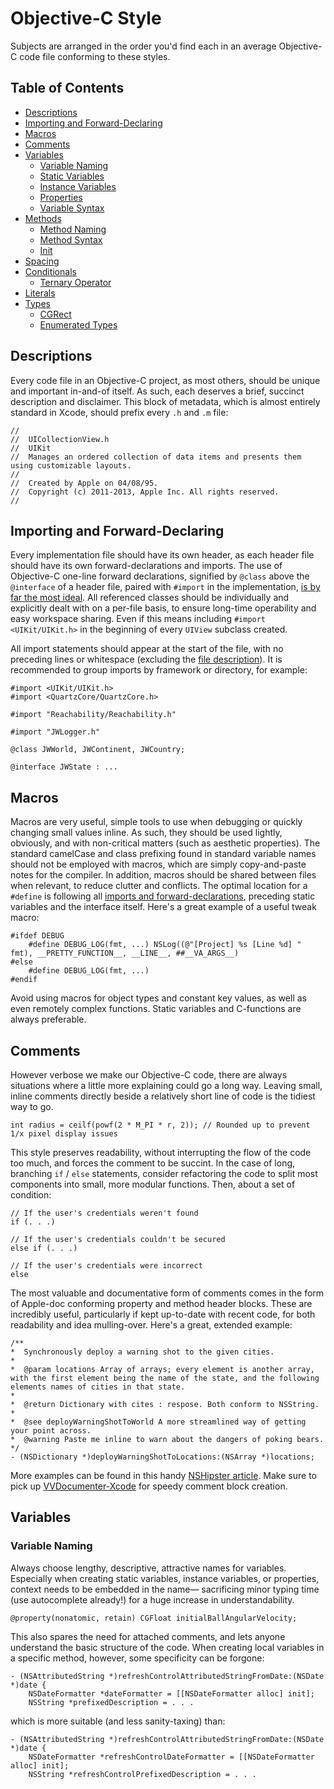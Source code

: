 Objective-C Style
=======================

Subjects are arranged in the order you'd find each in an average Objective-C code file conforming to these styles.

## Table of Contents

* [Descriptions](#descriptions)
* [Importing and Forward-Declaring](#importing-and-forward-declaring)
* [Macros](#macros)
* [Comments](#comments)
* [Variables](#variables)
 	* [Variable Naming](#variable-naming)
	* [Static Variables](#static-variables)
	* [Instance Variables](#instance-variables)
	* [Properties](#properties)
	* [Variable Syntax](#variable-syntax)
* [Methods](#methods)
	* [Method Naming](#method-naming)
	* [Method Syntax](#method-syntax) 
	* [Init](#init)
* [Spacing](#spacing)
* [Conditionals](#conditionals)
  * [Ternary Operator](#ternary-operator)
* [Literals](#literals)
* [Types](#types)
 	* [CGRect](#cgrect)
	* [Enumerated Types](#enumerated-types)

## Descriptions

Every code file in an Objective-C project, as most others, should be unique and important in-and-of itself. As such, each deserves a brief, succinct description and disclaimer. This block of metadata, which is almost entirely standard in Xcode, should prefix every ```.h``` and ```.m``` file:

	//
	//  UICollectionView.h
	//  UIKit
	//	Manages an ordered collection of data items and presents them using customizable layouts.
	//	
	//  Created by Apple on 04/08/95.
	//  Copyright (c) 2011-2013, Apple Inc. All rights reserved.
	//


## Importing and Forward-Declaring

Every implementation file should have its own header, as each header file should have its own forward-declarations and imports. The use of Objective-C one-line forward declarations, signified by ```@class``` above the ```@interface``` of a header file, paired with ```#import``` in the implementation, [is by far the most ideal](http://nshipster.com/at-compiler-directives/). All referenced classes should be individually and explicitly dealt with on a per-file basis, to ensure long-time operability and easy workspace sharing. Even if this means including ```#import <UIKit/UIKit.h>``` in the beginning of every ```UIView``` subclass created.

All import statements should appear at the start of the file, with no preceding lines or whitespace (excluding the [file description](#descriptions)). It is recommended to group imports by framework or directory, for example:

	#import <UIKit/UIKit.h>
	#import <QuartzCore/QuartzCore.h>
	
	#import "Reachability/Reachability.h"
	
	#import "JWLogger.h"
	
	@class JWWorld, JWContinent, JWCountry;
	
	@interface JWState : ...
	
## Macros

Macros are very useful, simple tools to use when debugging or quickly changing small values inline. As such, they should be used lightly, obviously, and with non-critical matters (such as aesthetic properties). The standard camelCase and class prefixing found in standard variable names should not be employed with macros, which are simply copy-and-paste notes for the compiler. In addition, macros should be shared between files when relevant, to reduce clutter and conflicts. The optimal location for a ```#define``` is following all [imports and forward-declarations](#importing-and-forward-declaring), preceding static variables and the interface itself. Here's a great example of a useful tweak macro:


	#ifdef DEBUG
		#define DEBUG_LOG(fmt, ...) NSLog((@"[Project] %s [Line %d] " fmt), __PRETTY_FUNCTION__, __LINE__, ##__VA_ARGS__)
	#else
		#define DEBUG_LOG(fmt, ...) 
	#endif

Avoid using macros for object types and constant key values, as well as even remotely complex functions. Static variables and C-functions are always preferable.


## Comments

However verbose we make our Objective-C code, there are always situations where a little more explaining could go a long way. Leaving small, inline comments directly beside a relatively short line of code is the tidiest way to go.

	int radius = ceilf(powf(2 * M_PI * r, 2)); // Rounded up to prevent 1/x pixel display issues
	
This style preserves readability, without interrupting the flow of the code too much, and forces the comment to be succint. In the case of long, branching ```if``` / ```else``` statements, consider refactoring the code to split most components into small, more modular functions. Then, about a set of condition:

	// If the user's credentials weren't found
	if (. . .)
	
	// If the user's credentials couldn't be secured
	else if (. . .)
	
	// If the user's credentials were incorrect
	else

The most valuable and documentative form of comments comes in the form of Apple-doc conforming property and method header blocks. These are incredibly useful, particularly if kept up-to-date with recent code, for both readability and idea mulling-over. Here's a great, extended example:

	/**
 	*  Synchronously deploy a warning shot to the given cities.
 	*
 	*  @param locations Array of arrays; every element is another array, with the first element being the name of the state, and the following elements names of cities in that state.
 	*
 	*  @return Dictionary with cites : respose. Both conform to NSString.
 	*
 	*  @see deployWarningShotToWorld A more streamlined way of getting your point across.
	*  @warning Paste me inline to warn about the dangers of poking bears.
 	*/
	- (NSDictionary *)deployWarningShotToLocations:(NSArray *)locations;


More examples can be found in this handy [NSHipster article](http://nshipster.com/documentation/). Make sure to pick up [VVDocumenter-Xcode](https://github.com/onevcat/VVDocumenter-Xcode) for speedy comment block creation.

## Variables

### Variable Naming

Always choose lengthy, descriptive, attractive names for variables. Especially when creating static variables, instance variables, or properties, context needs to be embedded in the name— sacrificing minor typing time (use autocomplete already!) for a huge increase in understandability.

	@property(nonatomic, retain) CGFloat initialBallAngularVelocity;
	
This also spares the need for attached comments, and lets anyone understand the basic structure of the code. When creating local variables in a specific method, however, some specificity can be forgone:

	- (NSAttributedString *)refreshControlAttributedStringFromDate:(NSDate *)date {
		NSDateFormatter *dateFormatter = [[NSDateFormatter alloc] init];
		NSString *prefixedDescription = . . .

which is more suitable (and less sanity-taxing) than:

	- (NSAttributedString *)refreshControlAttributedStringFromDate:(NSDate *)date {
		NSDateFormatter *refreshControlDateFormatter = [[NSDateFormatter alloc] init];
		NSString *refreshControlPrefixedDescription = . . .